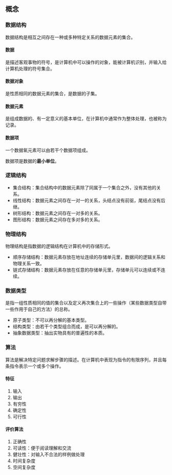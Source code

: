 ## 概念

### 数据结构

数据结构是相互之间存在一种或多种特定关系的数据元素的集合。

#### 数据

是描述客观事物的符号，是计算机中可以操作的对象，能被计算机识别，并输入给计算机处理的符号集合。

#### 数据对象

是性质相同的数据元素的集合，是数据的子集。

#### 数据元素

是组成数据的、有一定意义的基本单位，在计算机中通常作为整体处理，也被称为记录。

#### 数据项

一个数据氧元素可以由若干个数据项组成。

数据项是数据的**最小单位**。

### 逻辑结构

- 集合结构：集合结构中的数据元素除了同属于一个集合之外，没有其他的关系。
- 线性结构：数据元素之间存在一对一的关系，头结点没有前驱，尾结点没有后继。
- 树形结构：数据元素之间存在一对多的关系。
- 图形结构：数据元素之间存在多对多的关系。

### 物理结构

物理结构是指数据的逻辑结构在计算机中的存储形式。

- 顺序存储结构：数据元素存放在地址连续的存储单元里，数据间的逻辑关系和物理关系一致。
- 链式存储结构：数据元素存放在任意的存储单元里，存储单元可以连续或不连续。

### 数据类型

是指一组性质相同的值的集合以及定义再次集合上的一些操作（某些数据类型自带一些作用于自己的方法）的总称。

- 原子类型：不可以再分解的基本类型。
- 结构类型：由若干个类型组合而成，是可以再分解的。
- 抽象数据类型：抽出实物具有的普遍性的本质。

### 算法

算法是解决特定问题求解步骤的描述。在计算机中表现为指令的有限序列，并且每条指令表示一个或多个操作。

#### 特征

1. 输入
2. 输出
3. 有穷性
4. 确定性
5. 可行性

####  评价算法

1. 正确性
2. 可读性：便于阅读理解和交流
3. 健壮性：对输入不合法的样例做处理
4. 时间复杂度
5. 空间复杂度
